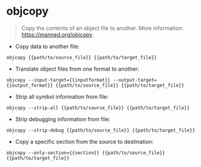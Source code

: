 # objcopy

> Copy the contents of an object file to another.
> More information: <https://manned.org/objcopy>.

- Copy data to another file:

`objcopy {{path/to/source_file}} {{path/to/target_file}}`

- Translate object files from one format to another:

`objcopy --input-target={{inputformat}} --output-target={{output_format}} {{path/to/source_file}} {{path/to/target_file}}`

- Strip all symbol information from file:

`objcopy --strip-all {{path/to/source_file}} {{path/to/target_file}}`

- Strip debugging information from file:

`objcopy --strip-debug {{path/to/source_file}} {{path/to/target_file}}`

- Copy a specific section from the source to destination:

`objcopy --only-section={{section}} {{path/to/source_file}} {{path/to/target_file}}`
